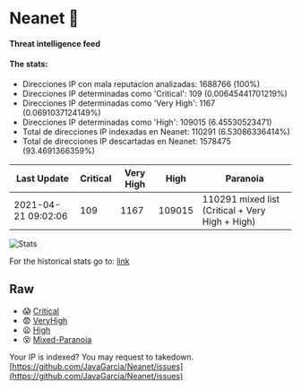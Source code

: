 # Neanet :hocho:
#### Threat intelligence feed
#### The stats:

- Direcciones IP con mala reputacion analizadas: 1688766 (100%)
- Direcciones IP determinadas como 'Critical':  109 (0.00645441701219%)
- Direcciones IP determinadas como 'Very High':  1167 (0.0691037124149%)
- Direcciones IP determinadas como 'High':  109015 (6.45530523471)
- Total de direcciones IP indexadas en Neanet:  110291 (6.53086336414%)
- Total de direcciones IP descartadas en Neanet:  1578475 (93.4691366359%)

| Last Update | Critical | Very High | High | Paranoia |
| --- | --- | --- | --- | --- |
| 2021-04-21 09:02:06 | 109 | 1167 | 109015 | 110291 mixed list (Critical + Very High + High)|

![Stats](https://docs.google.com/spreadsheets/d/e/2PACX-1vSnaNMIXVabIpDJjufMlzH7poXnshF3mgd8Is1g9ytUEzVsP5my4Trn8f-xkoLLQ38xpL3HtmUexLo6/pubchart?oid=501124687&format=image)

For the historical stats go to: [link](/stats.csv)
## Raw
- :scream: [Critical](https://raw.githubusercontent.com/JavaGarcia/Neanet/master/blacklists/neanet_critical.txt)
- :fearful: [VeryHigh](https://raw.githubusercontent.com/JavaGarcia/Neanet/master/blacklists/neanet_veryHigh.txtt)
- :frowning: [High](https://raw.githubusercontent.com/JavaGarcia/Neanet/master/blacklists/neanet_high.txt)
- :dizzy_face: [Mixed-Paranoia](https://raw.githubusercontent.com/JavaGarcia/Neanet/master/blacklists/neanet_all.txt)


Your IP is indexed? You may request to takedown. [https://github.com/JavaGarcia/Neanet/issues](https://github.com/JavaGarcia/Neanet/issues)




















































































































































































































































































































































































































































































































































































































































































































































































































































































































































































































































































































































































































































































































































































































































































































































































































































































































































































































































































































































































































































































































































































































































































































































































































































































































































































































































































































































































































































































































































































































































































































































































































































































































































































































































































































































































































































































































































































































































































































































































































































































































































































































































































































































































































































































































































































































































































































































































































































































































































































































































































































































































































































































































































































































































































































































































































































































































































































































































































































































































